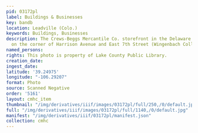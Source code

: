 ```yaml
---
pid: 03172pl
label: Buildings & Businesses
key: bandb
location: Leadville (Colo.)
keywords: Buildings, Businesses
description: The Crews-Beggs Mercantile Co. storefront in the Delaware Hotel building
  on the corner of Harrison Avenue and East 7th Street (Wingenbach Collection)
named_persons: 
rights: This photo is property of Lake County Public Library.
creation_date: 
ingest_date: 
latitude: '39.24975'
longitude: "-106.29207"
format: Photo
source: Scanned Negative
order: '5161'
layout: cmhc_item
thumbnail: "/img/derivatives/iiif/images/03172pl/full/250,/0/default.jpg"
full: "/img/derivatives/iiif/images/03172pl/full/1140,/0/default.jpg"
manifest: "/img/derivatives/iiif/03172pl/manifest.json"
collection: cmhc
---
```

